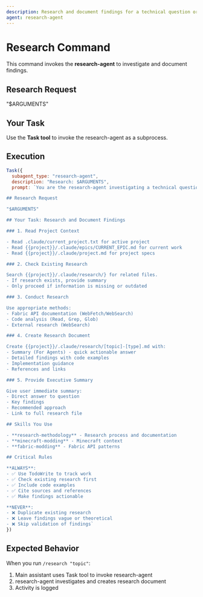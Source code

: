 ```yaml
---
description: Research and document findings for a technical question or unknown system
agent: research-agent
---
```


# Research Command

This command invokes the **research-agent** to investigate and document findings.

## Research Request

"$ARGUMENTS"

## Your Task

Use the **Task tool** to invoke the research-agent as a subprocess.

## Execution

```javascript
Task({
  subagent_type: "research-agent",
  description: "Research: $ARGUMENTS",
  prompt: `You are the research-agent investigating a technical question.

## Research Request

"$ARGUMENTS"

## Your Task: Research and Document Findings

### 1. Read Project Context

- Read .claude/current_project.txt for active project
- Read {{project}}/.claude/epics/CURRENT_EPIC.md for current work
- Read {{project}}/.claude/project.md for project specs

### 2. Check Existing Research

Search {{project}}/.claude/research/} for related files.
- If research exists, provide summary
- Only proceed if information is missing or outdated

### 3. Conduct Research

Use appropriate methods:
- Fabric API documentation (WebFetch/WebSearch)
- Code analysis (Read, Grep, Glob)
- External research (WebSearch)

### 4. Create Research Document

Create {{project}}/.claude/research/[topic]-[type].md with:
- Summary (For Agents) - quick actionable answer
- Detailed findings with code examples
- Implementation guidance
- References and links

### 5. Provide Executive Summary

Give user immediate summary:
- Direct answer to question
- Key findings
- Recommended approach
- Link to full research file

## Skills You Use

- **research-methodology** - Research process and documentation
- **minecraft-modding** - Minecraft context
- **fabric-modding** - Fabric API patterns

## Critical Rules

**ALWAYS**:
- ✅ Use TodoWrite to track work
- ✅ Check existing research first
- ✅ Include code examples
- ✅ Cite sources and references
- ✅ Make findings actionable

**NEVER**:
- ❌ Duplicate existing research
- ❌ Leave findings vague or theoretical
- ❌ Skip validation of findings`
})
```

## Expected Behavior

When you run `/research "topic"`:
1. Main assistant uses Task tool to invoke research-agent
2. research-agent investigates and creates research document
3. Activity is logged
